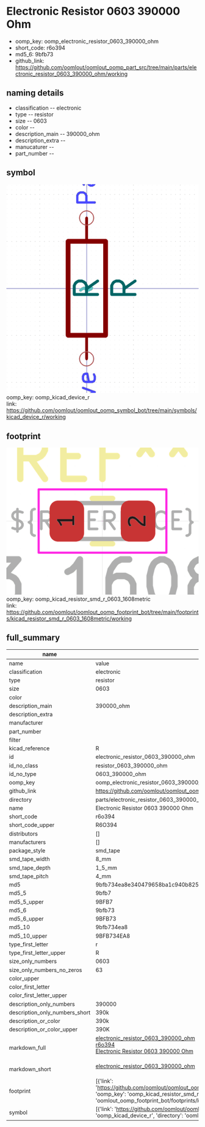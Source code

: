 # Electronic Resistor 0603 390000 Ohm

  
* oomp_key: oomp_electronic_resistor_0603_390000_ohm 
* short_code: r6o394
* md5_6: 9bfb73  
* github_link: https://github.com/oomlout/oomlout_oomp_part_src/tree/main/parts/electronic_resistor_0603_390000_ohm/working  
## naming details
* classification -- electronic
* type -- resistor
* size -- 0603
* color -- 
* description_main -- 390000_ohm
* description_extra -- 
* manucaturer -- 
* part_number -- 



## symbol

![](symbol/0/working/working_600.png)  
oomp_key: oomp_kicad_device_r  
link: https://github.com/oomlout/oomlout_oomp_symbol_bot/tree/main/symbols/kicad_device_r/working  

## footprint

![](footprint/0/working/working_600.png)  
oomp_key: oomp_kicad_resistor_smd_r_0603_1608metric  
link: https://github.com/oomlout/oomlout_oomp_footprint_bot/tree/main/footprints/kicad_resistor_smd_r_0603_1608metric/working  

## full_summary
| name | value | 
| --- | --- | 
| name | value | 
| classification | electronic | 
| type | resistor | 
| size | 0603 | 
| color |  | 
| description_main | 390000_ohm | 
| description_extra |  | 
| manufacturer |  | 
| part_number |  | 
| filter |  | 
| kicad_reference | R | 
| id | electronic_resistor_0603_390000_ohm | 
| id_no_class | resistor_0603_390000_ohm | 
| id_no_type | 0603_390000_ohm | 
| oomp_key | oomp_electronic_resistor_0603_390000_ohm | 
| github_link | https://github.com/oomlout/oomlout_oomp_part_src/tree/main/parts/electronic_resistor_0603_390000_ohm/working | 
| directory | parts/electronic_resistor_0603_390000_ohm | 
| name | Electronic Resistor 0603 390000 Ohm | 
| short_code | r6o394 | 
| short_code_upper | R6O394 | 
| distributors | [] | 
| manufacturers | [] | 
| package_style | smd_tape | 
| smd_tape_width | 8_mm | 
| smd_tape_depth | 1_5_mm | 
| smd_tape_pitch | 4_mm | 
| md5 | 9bfb734ea8e340479658ba1c940b8259 | 
| md5_5 | 9bfb7 | 
| md5_5_upper | 9BFB7 | 
| md5_6 | 9bfb73 | 
| md5_6_upper | 9BFB73 | 
| md5_10 | 9bfb734ea8 | 
| md5_10_upper | 9BFB734EA8 | 
| type_first_letter | r | 
| type_first_letter_upper | R | 
| size_only_numbers | 0603 | 
| size_only_numbers_no_zeros | 63 | 
| color_upper |  | 
| color_first_letter |  | 
| color_first_letter_upper |  | 
| description_only_numbers | 390000 | 
| description_only_numbers_short | 390k | 
| description_or_color | 390k | 
| description_or_color_upper | 390K | 
| markdown_full | [electronic_resistor_0603_390000_ohm](https://github.com/oomlout/oomlout_oomp_part_src/tree/main/parts/electronic_resistor_0603_390000_ohm/working)<br>[r6o394](https://github.com/oomlout/oomlout_oomp_part_src/tree/main/parts/electronic_resistor_0603_390000_ohm/working)<br>[Electronic Resistor 0603 390000 Ohm](https://github.com/oomlout/oomlout_oomp_part_src/tree/main/parts/electronic_resistor_0603_390000_ohm/working)<br><br> | 
| markdown_short | [electronic_resistor_0603_390000_ohm](https://github.com/oomlout/oomlout_oomp_part_src/tree/main/parts/electronic_resistor_0603_390000_ohm/working)<br><br> | 
| footprint | [{'link': 'https://github.com/oomlout/oomlout_oomp_footprint_bot/tree/main/foootprntss/kicad_resistor_smd_r_0603_1608metric', 'oomp_key': 'oomp_kicad_resistor_smd_r_0603_1608metric', 'directory': 'oomlout_oomp_footprint_bot/footprints/kicad_resistor_smd_r_0603_1608metric//working/working.kicad_mod'}] | 
| symbol | [{'link': 'https://github.com/oomlout/oomlout_oomp_symbol_bot/tree/main/symbols/kicad_device_r', 'oomp_key': 'oomp_kicad_device_r', 'directory': 'oomlout_oomp_symbol_bot/symbols/kicad_device_r//working/working.kicad_sym'}] | 

